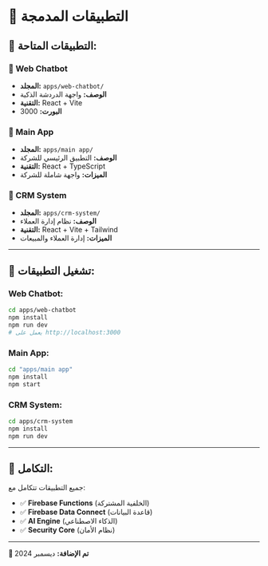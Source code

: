# 📱 التطبيقات المدمجة

## 🎯 **التطبيقات المتاحة:**

### **💬 Web Chatbot**
- **المجلد:** `apps/web-chatbot/`
- **الوصف:** واجهة الدردشة الذكية
- **التقنية:** React + Vite
- **البورت:** 3000

### **🏢 Main App**
- **المجلد:** `apps/main app/`
- **الوصف:** التطبيق الرئيسي للشركة
- **التقنية:** React + TypeScript
- **الميزات:** واجهة شاملة للشركة

### **👥 CRM System**
- **المجلد:** `apps/crm-system/`
- **الوصف:** نظام إدارة العملاء
- **التقنية:** React + Vite + Tailwind
- **الميزات:** إدارة العملاء والمبيعات

---

## 🚀 **تشغيل التطبيقات:**

### **Web Chatbot:**
```bash
cd apps/web-chatbot
npm install
npm run dev
# يعمل على http://localhost:3000
```

### **Main App:**
```bash
cd "apps/main app"
npm install
npm start
```

### **CRM System:**
```bash
cd apps/crm-system
npm install
npm run dev
```

---

## 🔗 **التكامل:**

جميع التطبيقات تتكامل مع:
- ✅ **Firebase Functions** (الخلفية المشتركة)
- ✅ **Firebase Data Connect** (قاعدة البيانات)
- ✅ **AI Engine** (الذكاء الاصطناعي)
- ✅ **Security Core** (نظام الأمان)

---

**📅 تم الإضافة:** ديسمبر 2024